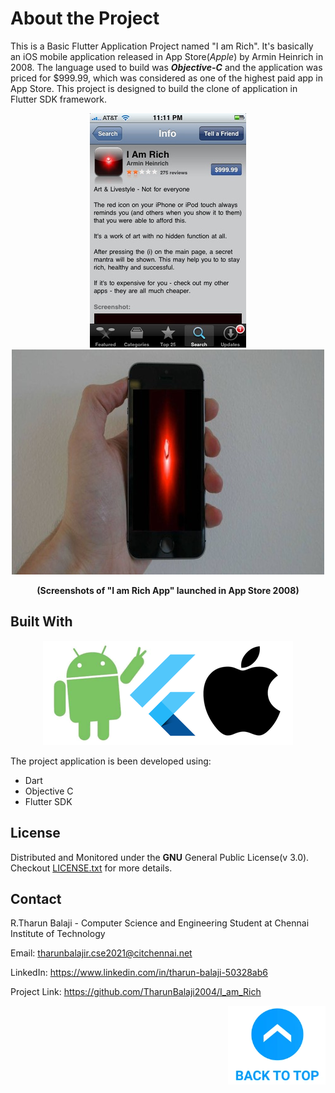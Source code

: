 

# About the Project
This is a Basic Flutter Application Project named "I am Rich". It's basically an iOS mobile application released in App Store(*Apple*) by Armin Heinrich in 2008. The language used to build was ***Objective-C*** and the application was priced for $999.99, which was considered as one of the highest paid app in App Store. This project is designed to build the clone of application in Flutter SDK framework.
     

<p align = "center">
<img src="/repassets/images/iamrichapp.jpg")
     </image>
<img src="/repassets/images/iamrichapp_5.jpg")
     </image>
</p>
<p align="center">
<b>(Screenshots of "I am Rich App" launched in App Store 2008)</b>
</p>
     
## Built With      

<p align = "center">
<img src="/repassets/images/AndroidFlutteriOS_400x167.png")
</p>

The project application is been developed using:
- Dart
- Objective C
- Flutter SDK

## License
Distributed and Monitored under the **GNU** General Public License(v 3.0). Checkout [LICENSE.txt](https://github.com/TharunBalaji2004/I_am_Rich/blob/667d40798aec553ec49bf3a060e3ce76818f63ae/LICENSE) for more details.

## Contact
R.Tharun Balaji - Computer Science and Engineering Student at Chennai Institute of Technology

Email: [tharunbalajir.cse2021@citchennai.net](https://github.com/TharunBalaji2004/)

LinkedIn: https://www.linkedin.com/in/tharun-balaji-50328ab6

Project Link: https://github.com/TharunBalaji2004/I_am_Rich


<p align="right">
     <a href ="#about-the-project"><img src="/repassets/images/BacktoTop.PNG"></img></a>
</p>
